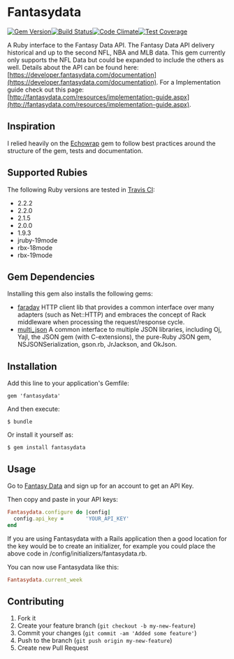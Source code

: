 # Fantasydata

[![Gem Version](https://badge.fury.io/rb/fantasydata.svg)](http://badge.fury.io/rb/fantasydata)[![Build Status](https://travis-ci.org/Drosty/fantasydata.svg?branch=master)](https://travis-ci.org/Drosty/fantasydata)[![Code Climate](https://codeclimate.com/github/Drosty/fantasydata/badges/gpa.svg)](https://codeclimate.com/github/Drosty/fantasydata)[![Test Coverage](https://codeclimate.com/github/Drosty/fantasydata/badges/coverage.svg)](https://codeclimate.com/github/Drosty/fantasydata/coverage)


A Ruby interface to the Fantasy Data API.  The Fantasy Data API delivery historical and up to the second NFL, NBA and MLB data.  This gem currently only supports the NFL Data but could be expanded to include the others as well.  Details about the API can be found here: [https://developer.fantasydata.com/documentation](https://developer.fantasydata.com/documentation).  For a Implementation guide check out this page: [http://fantasydata.com/resources/implementation-guide.aspx](http://fantasydata.com/resources/implementation-guide.aspx).

## Inspiration
I relied heavily on the [Echowrap](https://github.com/timcase/echowrap) gem to follow best practices around the structure of the gem, tests and documentation.

## Supported Rubies

The following Ruby versions are tested in [Travis CI](https://travis-ci.org/Drosty/fantasydata):
  - 2.2.2
  - 2.2.0
  - 2.1.5
  - 2.0.0
  - 1.9.3
  - jruby-19mode
  - rbx-18mode
  - rbx-19mode

## Gem Dependencies

Installing this gem also installs the following gems:

 - [faraday](https://github.com/lostisland/faraday) HTTP client lib that provides a common interface over many adapters (such as Net::HTTP) and embraces the concept of Rack middleware when processing the request/response cycle.
 - [multi_json](https://github.com/intridea/multi_json) A common interface to multiple JSON libraries, including Oj, Yajl, the JSON gem (with C-extensions), the pure-Ruby JSON gem, NSJSONSerialization, gson.rb, JrJackson, and OkJson.

## Installation

Add this line to your application's Gemfile:

    gem 'fantasydata'

And then execute:

    $ bundle

Or install it yourself as:

    $ gem install fantasydata

## Usage

Go to [Fantasy Data](http://www.fantasydata.com]) and sign up for an account to get an API Key.

Then copy and paste in your API keys:

```ruby
Fantasydata.configure do |config|
  config.api_key =       'YOUR_API_KEY'
end
```
If you are using Fantasydata with a Rails application then a good location for the key would be to create an initializer, for example you could place the above code in /config/initializers/fantasydata.rb.

You can now use Fantasydata like this:

```ruby
Fantasydata.current_week
```

## Contributing

1. Fork it
2. Create your feature branch (`git checkout -b my-new-feature`)
3. Commit your changes (`git commit -am 'Added some feature'`)
4. Push to the branch (`git push origin my-new-feature`)
5. Create new Pull Request

